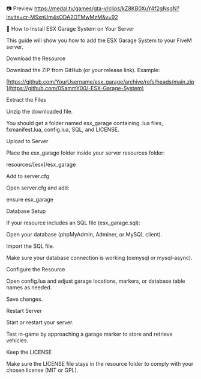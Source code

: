 📷 Preview
https://medal.tv/games/gta-v/clips/kZ8KB0XuY4f2gNsgN?invite=cr-MSxnUm4sODA2OTMwMzM&v=92

🚗 How to Install ESX Garage System on Your Server

This guide will show you how to add the ESX Garage System to your FiveM server.

Download the Resource

Download the ZIP from GitHub (or your release link).
Example:

[https://github.com/YourUsername/esx_garage/archive/refs/heads/main.zip](https://github.com/0SammY00/-ESX-Garage-System)


Extract the Files

Unzip the downloaded file.

You should get a folder named esx_garage containing .lua files, fxmanifest.lua, config.lua, SQL, and LICENSE.

Upload to Server

Place the esx_garage folder inside your server resources folder:

resources/[esx]/esx_garage


Add to server.cfg

Open server.cfg and add:

ensure esx_garage


Database Setup

If your resource includes an SQL file (esx_garage.sql):

Open your database (phpMyAdmin, Adminer, or MySQL client).

Import the SQL file.

Make sure your database connection is working (oxmysql or mysql-async).

Configure the Resource

Open config.lua and adjust garage locations, markers, or database table names as needed.

Save changes.

Restart Server

Start or restart your server.

Test in-game by approaching a garage marker to store and retrieve vehicles.

Keep the LICENSE

Make sure the LICENSE file stays in the resource folder to comply with your chosen license (MIT or GPL).
